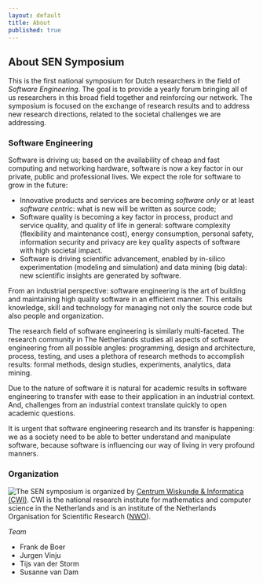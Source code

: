 ```yaml
---
layout: default
title: About
published: true
---
```


## About SEN Symposium

This is the first national symposium for Dutch researchers in the field of _Software Engineering_. The goal is to provide a yearly forum bringing all of us researchers in this broad field together and reinforcing our network.  The symposium is focused on the  exchange of research results and to address new research directions, related to the societal challenges we are addressing.

### Software Engineering 


Software is driving us; based on the availability of cheap and fast computing and networking hardware, software is now a key factor in our private, public and professional lives. We expect the role for software to grow in the future:

* Innovative products and services are becoming _software only_ or at least _software centric_: what is new will be written as source code;
* Software quality is becoming a key factor in process, product and service quality, and quality of life in general: software complexity (flexibility and maintenance cost), energy consumption, personal safety, information security and privacy are key quality aspects of software with high societal impact.
* Software is driving scientific advancement, enabled by in-silico experimentation (modeling and simulation) and data mining (big data): new scientific insights are generated by software.

From an industrial perspective: software engineering is the art of building and maintaining high quality software 
in an efficient manner. This entails knowledge, skill and technology for managing not only the source code but also people 
and organization. 

The research field of software engineering is similarly multi-faceted. The research community in The Netherlands
studies all aspects of software engineering from all possible angles: programming, design and architecture, process, testing, and uses 
a plethora of research methods to accomplish results: formal methods, design studies, experiments, analytics, data mining.

Due to the nature of software it is natural for academic results in software engineering to transfer with ease to their application in an industrial context. And, challenges from an industrial context translate quickly to open academic questions.

It is  urgent that software engineering research and its transfer is happening: we as a society need to be able to better understand and manipulate software, because software is influencing our way of living in very profound manners.

### Organization

<img style="float: left;" src="https://www.cwi.nl/sites/all/themes/newCWI/logo.png"/>

The SEN symposium is organized by [Centrum Wiskunde & Informatica (CWI)](http://www.cwi.nl). CWI is the national research institute for mathematics and computer science in the Netherlands and is an institute of the Netherlands Organisation for Scientific Research ([NWO](http://www.nwo.nl)).

_Team_

* Frank de Boer
* Jurgen Vinju
* Tijs van der Storm
* Susanne van Dam
